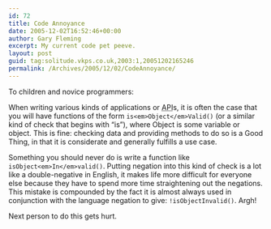 ```yaml
---
id: 72
title: Code Annoyance
date: 2005-12-02T16:52:46+00:00
author: Gary Fleming
excerpt: My current code pet peeve.
layout: post
guid: tag:solitude.vkps.co.uk,2003:1,20051202165246
permalink: /Archives/2005/12/02/CodeAnnoyance/
---
```

To children and novice programmers:

When writing various kinds of applications or <acronym title="Application Interface">API</acronym>s, it is often the case that you will have functions of the form `is<em>Object</em>Valid()` (or a similar kind of check that begins with &#8220;is&#8221;), where Object is some variable or object. This is fine: checking data and providing methods to do so is a Good Thing, in that it is considerate and generally fulfills a use case.

Something you should never do is write a function like `isObject<em>In</em>valid()`. Putting negation into this kind of check is a lot like a double-negative in English, it makes life more difficult for everyone else because they have to spend more time straightening out the negations. This mistake is compounded by the fact it is almost always used in conjunction with the language negation to give: `!isObjectInvalid()`. Argh!

Next person to do this gets hurt.